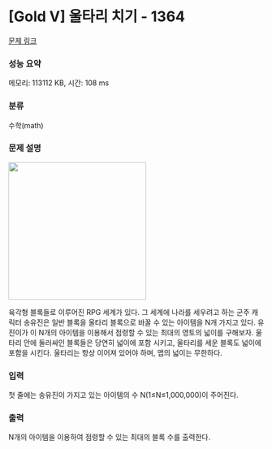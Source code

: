 # [Gold V] 울타리 치기 - 1364 

[문제 링크](https://www.acmicpc.net/problem/1364) 

### 성능 요약

메모리: 113112 KB, 시간: 108 ms

### 분류

수학(math)

### 문제 설명

<p><img width="271" height="271" alt="" src=""></p>
<p>육각형 블록들로 이루어진 RPG 세계가 있다. 그 세계에 나라를 세우려고 하는 군주 캐릭터 송유진은 일반 블록을 울타리 블록으로 바꿀 수 있는 아이템을 N개 가지고 있다. 유진이가 이 N개의 아이템을 이용해서 점령할 수 있는 최대의 영토의 넓이를 구해보자. 울타리 안에 둘러싸인 블록들은 당연히 넓이에 포함 시키고, 울타리를 세운 블록도 넓이에 포함을 시킨다. 울타리는 항상 이어져 있어야 하며, 맵의 넓이는 무한하다.</p>

### 입력 

 <p>첫 줄에는 송유진이 가지고 있는 아이템의 수 N(1≤N≤1,000,000)이 주어진다.</p>

### 출력 

 <p>N개의 아이템을 이용하여 점령할 수 있는 최대의 블록 수를 출력한다.</p>

